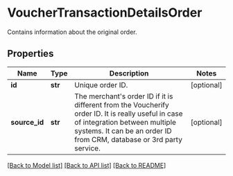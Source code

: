 # VoucherTransactionDetailsOrder

Contains information about the original order.

## Properties

Name | Type | Description | Notes
------------ | ------------- | ------------- | -------------
**id** | **str** | Unique order ID. | [optional] 
**source_id** | **str** | The merchant&#39;s order ID if it is different from the Voucherify order ID. It is really useful in case of integration between multiple systems. It can be an order ID from CRM, database or 3rd party service. | [optional] 

[[Back to Model list]](../README.md#documentation-for-models) [[Back to API list]](../README.md#documentation-for-api-endpoints) [[Back to README]](../README.md)


